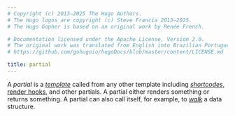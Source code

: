 ```yaml
---
# Copyright (c) 2013–2025 The Hugo Authors.
# The Hugo logos are copyright (c) Steve Francia 2013–2025.
# The Hugo Gopher is based on an original work by Renée French.

# Documentation licensed under the Apache License, Version 2.0.
# The original work was translated from English into Brazilian Portuguese.
# https://github.com/gohugoio/hugoDocs/blob/master/content/LICENSE.md

title: partial
---
```


A _partial_ is a [_template_](g) called from any other template including [_shortcodes_](g), [render hooks](g), and other partials. A partial either renders something or returns something. A partial can also call itself, for example, to [_walk_](g) a data structure.
